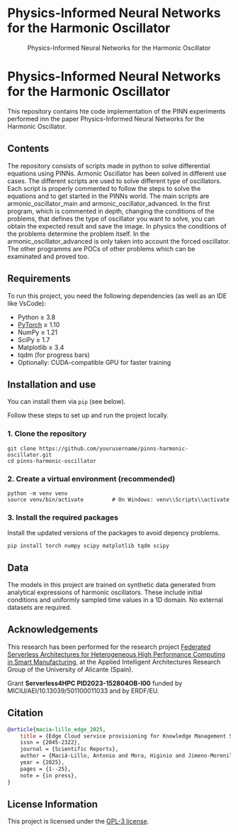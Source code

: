 <h1 aligh="center">Physics-Informed Neural Networks for the Harmonic Oscillator</h1>
<p align="center">Physics-Informed Neural Networks for the Harmonic Oscillator</p>

# Physics-Informed Neural Networks for the Harmonic Oscillator

This repository contains hte code implementation of the PINN experiments performed inn the paper Physics-Informed Neural Networks for the Harmonic Oscillator.

## Contents
The repository consists of scripts made in python to solve differential equations using PINNs. Armonic Oscillator has been solved in different use cases. The different scripts are used to solve different type of oscillators. Each script is properly commented to follow the steps to solve the equations and to get started in the PINNs world. The main scripts are armonic_oscillator_main and armonic_oscillator_advanced. In the first program, which is commented in depth, changing the conditions of the problems, that defines the type of oscillator you want to solve, you can obtain the expected result and save the image. In physics the conditions of the problems determine the problem itself. In the armonic_oscillator_advanced is only taken into account the forced oscillator. The other programms are POCs of other problems which can be examinated and proved too.

## Requirements
To run this project, you need the following dependencies (as well as an IDE like VsCode):

- Python ≥ 3.8  
- [PyTorch](https://pytorch.org/) ≥ 1.10  
- NumPy ≥ 1.21  
- SciPy ≥ 1.7  
- Matplotlib ≥ 3.4  
- tqdm (for progress bars)  
- Optionally: CUDA-compatible GPU for faster training

## Installation and use
You can install them via `pip` (see below).

Follow these steps to set up and run the project locally.

### 1. Clone the repository

```
git clone https://github.com/yourusername/pinns-harmonic-oscillator.git
cd pinns-harmonic-oscillator
```
### 2. Create a virtual environment (recommended)
```
python -m venv venv
source venv/bin/activate         # On Windows: venv\\Scripts\\activate
```

### 3. Install the required packages
Install the updated versions of the packages to avoid depency problems.
```
pip install torch numpy scipy matplotlib tqdm scipy
```

## Data
The models in this project are trained on synthetic data generated from analytical expressions of harmonic oscillators.
These include initial conditions and uniformly sampled time values in a 1D domain.
No external datasets are required.

## Acknowledgements
This research has been performed for the research project <a href="https://aia.ua.es/en/proyectos/federated-serverless-architectures-for-heterogeneous-high-performance-computing-in-smart-manufacturing.html" target="_blank">Federated Serverless Architectures for Heterogeneous High Performance Computing in Smart Manufacturing</a>, at the Applied Intelligent Architectures Research Group of the University of Alicante (Spain).

Grant <b>Serverless4HPC PID2023-152804OB-I00</b> funded by MICIU/AEI/10.13039/501100011033 and by ERDF/EU.

## Citation
```bibtex
@article{macia-lillo_edge_2025,
	title = {Edge Cloud service provisioning for Knowledge Management Smart Applications,
	issn = {2045-2322},
	journal = {Scientific Reports},
	author = {Maciá-Lillo, Antonio and Mora, Higinio and Jimeno-Morenilla, Antonio and García-D'Urso, Nahuel E. and Azorín-López Jorge},
	year = {2025},
	pages = {1--25},
	note = {in press},
}
```

## License Information
This project is licensed under the <a href="LICENSE.txt">GPL-3 license</a>.
